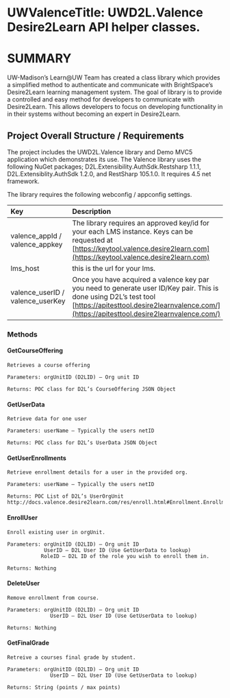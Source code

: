 # UWValenceTitle: UWD2L.Valence Desire2Learn API helper classes.

# SUMMARY

UW-Madison’s Learn@UW Team has created a class library which provides a simplified method to authenticate and communicate with BrightSpace’s Desire2Learn learning management system. The goal of library is to provide a controlled and easy method for developers to communicate with Desire2Learn.  This allows developers to focus on developing functionality in in their systems without becoming an expert in Desire2Learn.

## Project Overall Structure / Requirements

The project includes the UWD2L.Valence library and Demo MVC5 application which demonstrates its use.  The Valence library uses the following NuGet packages; D2L.Extensibility.AuthSdk.Restsharp 1.1.1, D2L.Extensiblity.AuthSdk 1.2.0, and RestSharp 105.1.0. It requires 4.5 net framework.

The library requires the following webconfig / appconfig settings.

| Key | Description |
|:----|:----------- |
|valence_appId / valence_appkey  | The library requires an approved key/id for your each LMS instance.  Keys can be requested at [https://keytool.valence.desire2learn.com](https://keytool.valence.desire2learn.com) |
|lms_host |this is the url for your lms.|
|valence_userID / valence_userKey| Once you have acquired a valence key par you need to generate user ID/Key pair.  This is                                        done using D2L’s test tool [https://apitesttool.desire2learnvalence.com/](https://apitesttool.desire2learnvalence.com/)|


### Methods

#### GetCourseOffering

    Retrieves a course offering

    Parameters: orgUnitID (D2LID) – Org unit ID

    Returns: POC class for D2L’s CourseOffering JSON Object 

#### GetUserData

	Retrieve data for one user

	Parameters: userName – Typically the users netID
	
	Returns: POC class for D2L’s UserData JSON Object 

#### GetUserEnrollments

	Retrieve enrollment details for a user in the provided org.
	
	Parameters: userName – Typically the users netID
	
	Returns: POC List of D2L’s UserOrgUnit http://docs.valence.desire2learn.com/res/enroll.html#Enrollment.EnrollmentData

#### EnrollUser

	Enroll existing user in orgUnit.

	Parameters: orgUnitID (D2LID) – Org unit ID
				UserID – D2L User ID (Use GetUserData to lookup)
			   RoleID – D2L ID of the role you wish to enroll them in.

	Returns: Nothing

#### DeleteUser

    Remove enrollment from course.

    Parameters: orgUnitID (D2LID) – Org unit ID
			      UserID – D2L User ID (Use GetUserData to lookup)
		
	Returns: Nothing

#### GetFinalGrade

	Retreive a courses final grade by student.
	
	Parameters: orgUnitID (D2LID) – Org unit ID
			      UserID – D2L User ID (Use GetUserData to lookup)
		
	Returns: String (points / max points)
        
